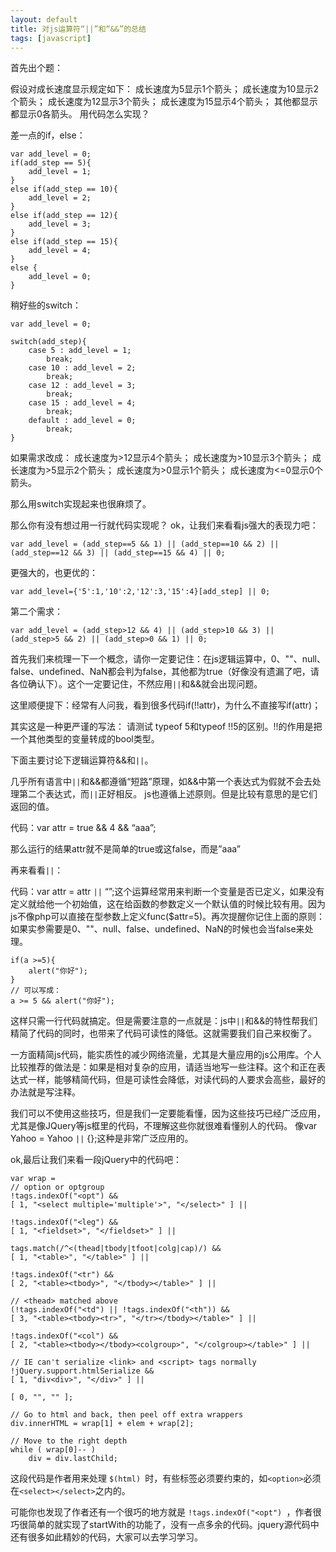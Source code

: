 ```yaml
---
layout: default
title: 对js运算符“||”和“&&”的总结
tags: [javascript]
---
```

首先出个题：

假设对成长速度显示规定如下：
成长速度为5显示1个箭头；
成长速度为10显示2个箭头；
成长速度为12显示3个箭头；
成长速度为15显示4个箭头；
其他都显示都显示0各箭头。
用代码怎么实现？

差一点的if，else：

	var add_level = 0;
	if(add_step == 5){
	    add_level = 1;
	}
	else if(add_step == 10){
	    add_level = 2;
	}
	else if(add_step == 12){
	    add_level = 3;
	}
	else if(add_step == 15){
	    add_level = 4;
	}
	else {
	    add_level = 0;
	}

稍好些的switch：

	var add_level = 0;

	switch(add_step){
	    case 5 : add_level = 1;
	        break;
	    case 10 : add_level = 2;
	        break;
	    case 12 : add_level = 3;
	        break;
	    case 15 : add_level = 4;
	        break;
	    default : add_level = 0;
	        break;
	}

如果需求改成：
成长速度为>12显示4个箭头；
成长速度为>10显示3个箭头；
成长速度为>5显示2个箭头；
成长速度为>0显示1个箭头；
成长速度为<=0显示0个箭头。

那么用switch实现起来也很麻烦了。

那么你有没有想过用一行就代码实现呢？
ok，让我们来看看js强大的表现力吧：

	var add_level = (add_step==5 && 1) || (add_step==10 && 2) || (add_step==12 && 3) || (add_step==15 && 4) || 0;

更强大的，也更优的：

	var add_level={'5':1,'10':2,'12':3,'15':4}[add_step] || 0;

第二个需求：

	var add_level = (add_step>12 && 4) || (add_step>10 && 3) || (add_step>5 && 2) || (add_step>0 && 1) || 0;

首先我们来梳理一下一个概念，请你一定要记住：在js逻辑运算中，0、""、null、false、undefined、NaN都会判为false，其他都为true（好像没有遗漏了吧，请各位确认下）。这个一定要记住，不然应用`||`和&&就会出现问题。

这里顺便提下：经常有人问我，看到很多代码if(!!attr)，为什么不直接写if(attr)；

其实这是一种更严谨的写法：
请测试 typeof 5和typeof !!5的区别。!!的作用是把一个其他类型的变量转成的bool类型。

下面主要讨论下逻辑运算符&&和`||`。

几乎所有语言中`||`和&&都遵循“短路”原理，如&&中第一个表达式为假就不会去处理第二个表达式，而`||`正好相反。
js也遵循上述原则。但是比较有意思的是它们返回的值。

代码：var attr = true && 4 && “aaa”;

那么运行的结果attr就不是简单的true或这false，而是”aaa”

再来看看`||`：

代码：var attr = attr `||` “”;这个运算经常用来判断一个变量是否已定义，如果没有定义就给他一个初始值，这在给函数的参数定义一个默认值的时候比较有用。因为js不像php可以直接在型参数上定义func($attr=5)。再次提醒你记住上面的原则：如果实参需要是0、""、null、false、undefined、NaN的时候也会当false来处理。

	if(a >=5){
	    alert("你好");
	}
	// 可以写成：
	a >= 5 && alert("你好");

这样只需一行代码就搞定。但是需要注意的一点就是：js中`||`和&&的特性帮我们精简了代码的同时，也带来了代码可读性的降低。这就需要我们自己来权衡了。

一方面精简js代码，能实质性的减少网络流量，尤其是大量应用的js公用库。个人比较推荐的做法是：如果是相对复杂的应用，请适当地写一些注释。这个和正在表达式一样，能够精简代码，但是可读性会降低，对读代码的人要求会高些，最好的办法就是写注释。

我们可以不使用这些技巧，但是我们一定要能看懂，因为这些技巧已经广泛应用，尤其是像JQuery等js框里的代码，不理解这些你就很难看懂别人的代码。
像var Yahoo = Yahoo `||` {};这种是非常广泛应用的。

ok,最后让我们来看一段jQuery中的代码吧：


	var wrap =
    // option or optgroup
    !tags.indexOf("<opt") &&
    [ 1, "<select multiple='multiple'>", "</select>" ] ||

    !tags.indexOf("<leg") &&
    [ 1, "<fieldset>", "</fieldset>" ] ||

    tags.match(/^<(thead|tbody|tfoot|colg|cap)/) &&
    [ 1, "<table>", "</table>" ] ||

    !tags.indexOf("<tr") &&
    [ 2, "<table><tbody>", "</tbody></table>" ] ||

    // <thead> matched above
    (!tags.indexOf("<td") || !tags.indexOf("<th")) &&
    [ 3, "<table><tbody><tr>", "</tr></tbody></table>" ] ||

    !tags.indexOf("<col") &&
    [ 2, "<table><tbody></tbody><colgroup>", "</colgroup></table>" ] ||

    // IE can't serialize <link> and <script> tags normally
    !jQuery.support.htmlSerialize &&
    [ 1, "div<div>", "</div>" ] ||

    [ 0, "", "" ];

    // Go to html and back, then peel off extra wrappers
    div.innerHTML = wrap[1] + elem + wrap[2];

    // Move to the right depth
    while ( wrap[0]-- )
        div = div.lastChild;

这段代码是作者用来处理 `$(html) `时，有些标签必须要约束的，如`<option>`必须在`<select></select>`之内的。

可能你也发现了作者还有一个很巧的地方就是 `!tags.indexOf("<opt") `，作者很巧很简单的就实现了startWith的功能了，没有一点多余的代码。jquery源代码中还有很多如此精妙的代码，大家可以去学习学习。